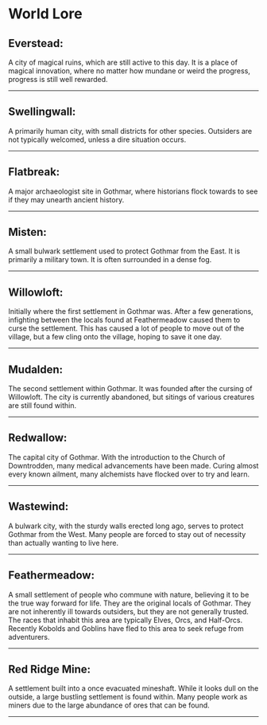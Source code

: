 # World Lore

## Everstead:
A city of magical ruins, which are still active to this day. It is a place of magical innovation, where no matter how mundane or weird the progress, progress is still well rewarded. 

---

## Swellingwall:
A primarily human city, with small districts for other species. Outsiders are not typically welcomed, unless a dire situation occurs.

---

## Flatbreak:
A major archaeologist site in Gothmar, where historians flock towards to see if they may unearth ancient history.

---

## Misten:
A small bulwark settlement used to protect Gothmar from the East. It is primarily a military town. It is often surrounded in a dense fog.

---

## Willowloft:
Initially where the first settlement in Gothmar was. After a few generations, infighting between the locals found at Feathermeadow caused them to curse the settlement. This has caused a lot of people to move out of the village, but a few cling onto the village, hoping to save it one day.

---

## Mudalden:
The second settlement within Gothmar. It was founded after the cursing of Willowloft. The city is currently abandoned, but sitings of various creatures are still found within.

---

## Redwallow:
The capital city of Gothmar. With the introduction to the Church of Downtrodden, many medical advancements have been made. Curing almost every known ailment, many alchemists have flocked over to try and learn.

---

## Wastewind:
A bulwark city, with the sturdy walls erected long ago, serves to protect Gothmar from the West. Many people are forced to stay out of necessity than actually wanting to live here.

---

## Feathermeadow:
A small settlement of people who commune with nature, believing it to be the true way forward for life. They are the original locals of Gothmar. They are not inherently ill towards outsiders, but they are not generally trusted.
The races that inhabit this area are typically Elves, Orcs, and Half-Orcs. Recently Kobolds and Goblins have fled to this area to seek refuge from adventurers.

---

## Red Ridge Mine:
A settlement built into a once evacuated mineshaft. While it looks dull on the outside, a large bustling settlement is found within. Many people work as miners due to the large abundance of ores that can be found.

---